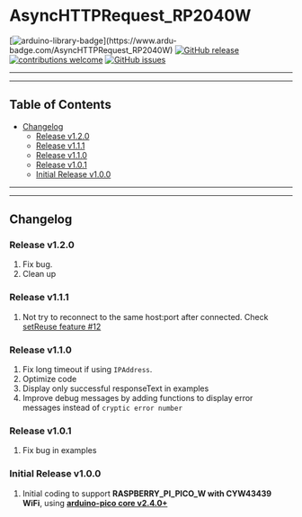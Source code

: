 # AsyncHTTPRequest_RP2040W

[![arduino-library-badge](https://www.ardu-badge.com/badge/AsyncHTTPRequest_RP2040W.svg?)](https://www.ardu-badge.com/AsyncHTTPRequest_RP2040W)
[![GitHub release](https://img.shields.io/github/release/khoih-prog/AsyncHTTPRequest_RP2040W.svg)](https://github.com/khoih-prog/AsyncHTTPRequest_RP2040W/releases)
[![contributions welcome](https://img.shields.io/badge/contributions-welcome-brightgreen.svg?style=flat)](#Contributing)
[![GitHub issues](https://img.shields.io/github/issues/khoih-prog/AsyncHTTPRequest_RP2040W.svg)](http://github.com/khoih-prog/AsyncHTTPRequest_RP2040W/issues)

---
---

## Table of Contents

* [Changelog](#changelog)
  * [Release v1.2.0](#Release-v120)
  * [Release v1.1.1](#Release-v111)
  * [Release v1.1.0](#Release-v110)
  * [Release v1.0.1](#Release-v101)
  * [Initial Release v1.0.0](#Initial-Release-v100)

---
---

## Changelog

### Release v1.2.0

1. Fix bug. 
2. Clean up

### Release v1.1.1

1. Not try to reconnect to the same host:port after connected. Check [setReuse feature #12](https://github.com/khoih-prog/AsyncHTTPSRequest_Generic/issues/12)

### Release v1.1.0

1. Fix long timeout if using `IPAddress`.
2. Optimize code
3. Display only successful responseText in examples
4. Improve debug messages by adding functions to display error messages instead of `cryptic error number`


### Release v1.0.1

1. Fix bug in examples

### Initial Release v1.0.0

1. Initial coding to support **RASPBERRY_PI_PICO_W with CYW43439 WiFi**, using [**arduino-pico core v2.4.0+**](https://github.com/earlephilhower/arduino-pico)
